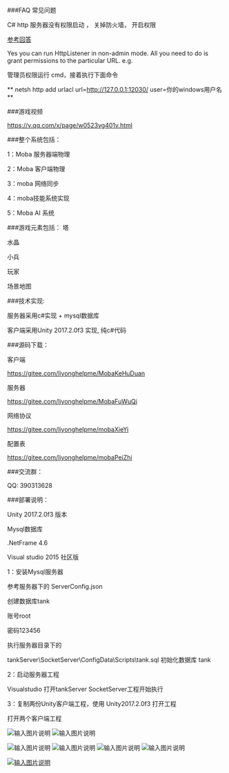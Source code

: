 ###FAQ 常见问题

C# http 服务器没有权限启动 ， 关掉防火墙， 开启权限

[参考回答](https://stackoverflow.com/questions/4019466/httplistener-access-denied)

Yes you can run HttpListener in non-admin mode. All you need to do is grant permissions to the particular URL. e.g.

管理员权限运行 cmd，接着执行下面命令

 ** netsh http add urlacl url=http://127.0.0.1:12030/ user=你的windows用户名 **



###游戏视频

https://v.qq.com/x/page/w0523vg401v.html


###整个系统包括：

1：Moba 服务器端物理

2：Moba 客户端物理

3：moba 网络同步

4：moba技能系统实现

5：Moba AI 系统

###游戏元素包括：
塔

水晶

小兵

玩家

场景地图

###技术实现:

服务器采用c#实现 + mysql数据库

客户端采用Unity 2017.2.0f3 实现, 纯c#代码


###源码下载：

客户端

https://gitee.com/liyonghelpme/MobaKeHuDuan

服务器

https://gitee.com/liyonghelpme/MobaFuWuQi

网络协议

https://gitee.com/liyonghelpme/mobaXieYi

配置表

https://gitee.com/liyonghelpme/mobaPeiZhi


###交流群：

QQ: 390313628


###部署说明：

Unity 2017.2.0f3 版本

Mysql数据库

.NetFrame 4.6

Visual studio 2015 社区版



1：安装Mysql服务器

参考服务器下的 ServerConfig.json 

创建数据库tank

账号root

密码123456


执行服务器目录下的

tankServer\SocketServer\ConfigData\Scripts\tank.sql  初始化数据库 tank

2：启动服务器工程

Visualstudio 打开tankServer   SocketServer工程开始执行


3：复制两份Unity客户端工程，使用 Unity2017.2.0f3 打开工程

打开两个客户端工程


![输入图片说明](https://gitee.com/uploads/images/2017/1213/012809_032be703_11587.png "图片1.png")
![输入图片说明](https://gitee.com/uploads/images/2017/1213/012826_d27dead4_11587.png "图片2.png")

![输入图片说明](https://gitee.com/uploads/images/2017/1213/012843_c8c290f5_11587.png "图片3.png")
![输入图片说明](https://gitee.com/uploads/images/2017/1213/012851_de37ef70_11587.png "图片4.png")
![输入图片说明](https://gitee.com/uploads/images/2017/1213/012857_2fe2f862_11587.png "图片5.png")
![输入图片说明](https://gitee.com/uploads/images/2017/1213/012907_5208f91b_11587.png "图片6.png")

[![输入图片说明](https://gitee.com/uploads/images/2017/1213/075005_1d3e1cec_11587.png "QQ图片20171213074950.png")](https://v.qq.com/x/page/u05182pooi4.html)




